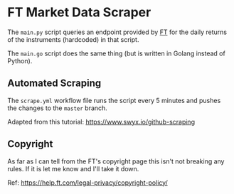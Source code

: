 # FT Market Data Scraper

The `main.py` script queries an endpoint provided by [FT](https://www.ft.com/) for the daily returns of the instruments (hardcoded) in that script.

The `main.go` script does the same thing (but is written in Golang instead of Python).

## Automated Scraping

The `scrape.yml` workflow file runs the script every 5 minutes and pushes the changes to the `master` branch.

Adapted from this tutorial: https://www.swyx.io/github-scraping

## Copyright

As far as I can tell from the FT's copyright page this isn't not breaking any rules. If it is let me know and I'll take it down.

Ref: https://help.ft.com/legal-privacy/copyright-policy/
